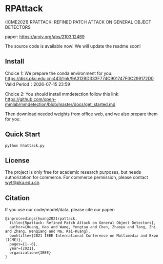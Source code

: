 # RPAttack
(ICME2021) RPATTACK: REFINED PATCH ATTACK ON GENERAL OBJECT DETECTORS 

paper: https://arxiv.org/abs/2103.12469

The source code is available now!
We will update the readme soon!

## Install

Choice 1:
We prepare the conda environment for you: https://disk.pku.edu.cn:443/link/9A312BD333F774C901747F0C299172D0
Valid Period：2026-07-15 23:59 

Choice 2:
You should install mmdetection follow this link: https://github.com/open-mmlab/mmdetection/blob/master/docs/get_started.md

Then download needed weights from office web, and we also prepare them for you: 

## Quick Start

```
python hhattack.py
```

## License

The project is only free for academic research purposes, but needs authorization for commerce. For commerce permission, please contact wyt@pku.edu.cn.

## Citation

If you use our code/model/data, please cite our paper: 

```
@inproceedings{huang2021rpattack,
  title={Rpattack: Refined Patch Attack on General Object Detectors},
  author={Huang, Hao and Wang, Yongtao and Chen, Zhaoyu and Tang, Zhi and Zhang, Wenqiang and Ma, Kai-Kuang},
  booktitle={2021 IEEE International Conference on Multimedia and Expo (ICME)},
  pages={1--6},
  year={2021},
  organization={IEEE}
}
```


